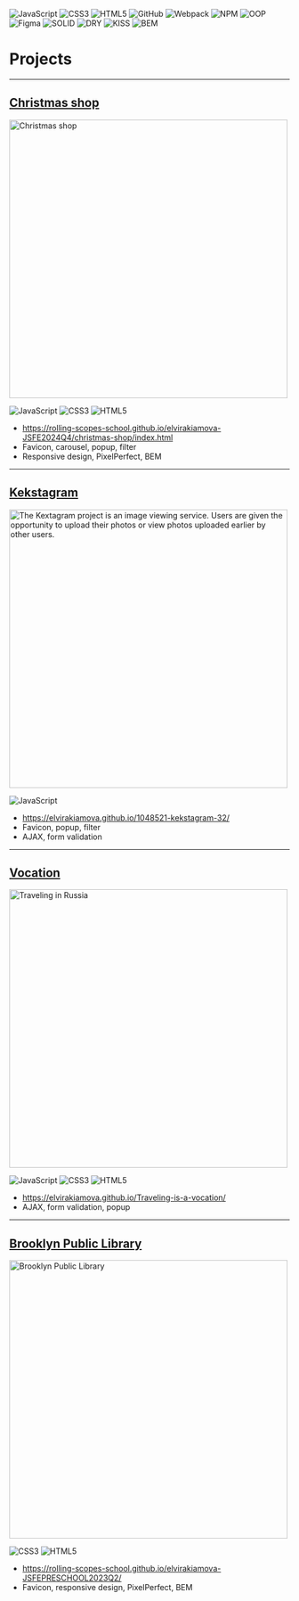 ![JavaScript](https://img.shields.io/badge/JavaScript-4CAF50?style=for-the-badge&logo=javascript&logoColor=white)
![CSS3](https://img.shields.io/badge/CSS3-2196F3?style=for-the-badge&logo=css3&logoColor=white)
![HTML5](https://img.shields.io/badge/HTML5-FF5722?style=for-the-badge&logo=html5&logoColor=white)
![GitHub](https://img.shields.io/badge/GitHub-4BCA81?style=for-the-badge&logo=github&logoColor=white)
![Webpack](https://img.shields.io/badge/webpack-000000?style=for-the-badge&logo=webpack&logoColor=white)
![NPM](https://img.shields.io/badge/npm-E74C3C?style=for-the-badge&logo=npm&logoColor=white)
![OOP](https://img.shields.io/badge/OOP-7D7D7D?style=for-the-badge&logo=java&logoColor=white)
![Figma](https://img.shields.io/badge/Figma-FFC107?style=for-the-badge&logo=figma&logoColor=white)
![SOLID](https://img.shields.io/badge/SOLID-03A9F4?style=for-the-badge&logo=c#&logoColor=white)
![DRY](https://img.shields.io/badge/DRY-FFEB3B?style=for-the-badge&logo=c#&logoColor=black)
![KISS](https://img.shields.io/badge/KISS-76FF03?style=for-the-badge&logo=c#&logoColor=black)
![BEM](https://img.shields.io/badge/BEM-FFC107?style=for-the-badge&logo=css3&logoColor=white)

# **Projects**

___
## [Christmas shop]()
[<img src="https://drive.google.com/uc?id=1Q4MYVQgfZFyq0_yG0Or_jhWlS8BgzI25" alt="Christmas shop" width="500">](https://drive.google.com/file/d/1Q4MYVQgfZFyq0_yG0Or_jhWlS8BgzI25/view?usp=drive_link)

![JavaScript](https://img.shields.io/badge/JavaScript-4CAF50?style=for-the-badge&logo=javascript&logoColor=white)
![CSS3](https://img.shields.io/badge/CSS3-2196F3?style=for-the-badge&logo=css3&logoColor=white)
![HTML5](https://img.shields.io/badge/HTML5-FFC107?style=for-the-badge&logo=html5&logoColor=white)
- https://rolling-scopes-school.github.io/elvirakiamova-JSFE2024Q4/christmas-shop/index.html
- Favicon, carousel, popup, filter
- Responsive design, PixelPerfect, BEM


___
## [Kekstagram]()
[<img src="https://drive.google.com/uc?id=1o5T3gw6Cx1xYu8tR7-FoVVpXdE2aKP1L" alt="The Kextagram project is an image viewing service. Users are given the opportunity to upload their photos or view photos uploaded earlier by other users." width="500">](https://drive.google.com/file/d/1o5T3gw6Cx1xYu8tR7-FoVVpXdE2aKP1L/view?usp=sharing)

![JavaScript](https://img.shields.io/badge/JavaScript-4CAF50?style=for-the-badge&logo=javascript&logoColor=white)
- https://elvirakiamova.github.io/1048521-kekstagram-32/
- Favicon, popup, filter
- AJAX, form validation


___
## [Vocation]()
[<img src="https://drive.google.com/uc?id=16dRGk3s9jMAj-91ll23RCCMiNDkDc6ur" alt="Traveling in Russia" width="500">](https://drive.google.com/file/d/16dRGk3s9jMAj-91ll23RCCMiNDkDc6ur/view?usp=sharing)

![JavaScript](https://img.shields.io/badge/JavaScript-4CAF50?style=for-the-badge&logo=javascript&logoColor=white)
![CSS3](https://img.shields.io/badge/CSS3-2196F3?style=for-the-badge&logo=css3&logoColor=white)
![HTML5](https://img.shields.io/badge/HTML5-FFC107?style=for-the-badge&logo=html5&logoColor=white)
- https://elvirakiamova.github.io/Traveling-is-a-vocation/
- AJAX, form validation, popup


___
## [Brooklyn Public Library]()
[<img src="https://drive.google.com/uc?id=1RhI5knA82D5k-SXF6fkUzxOGbIPJmwq7" alt="Brooklyn Public Library" width="500">](https://drive.google.com/file/d/1RhI5knA82D5k-SXF6fkUzxOGbIPJmwq7/view?usp=sharing)

![CSS3](https://img.shields.io/badge/CSS3-2196F3?style=for-the-badge&logo=css3&logoColor=white)
![HTML5](https://img.shields.io/badge/HTML5-FFC107?style=for-the-badge&logo=html5&logoColor=white)
- https://rolling-scopes-school.github.io/elvirakiamova-JSFEPRESCHOOL2023Q2/
- Favicon, responsive design, PixelPerfect, BEM
